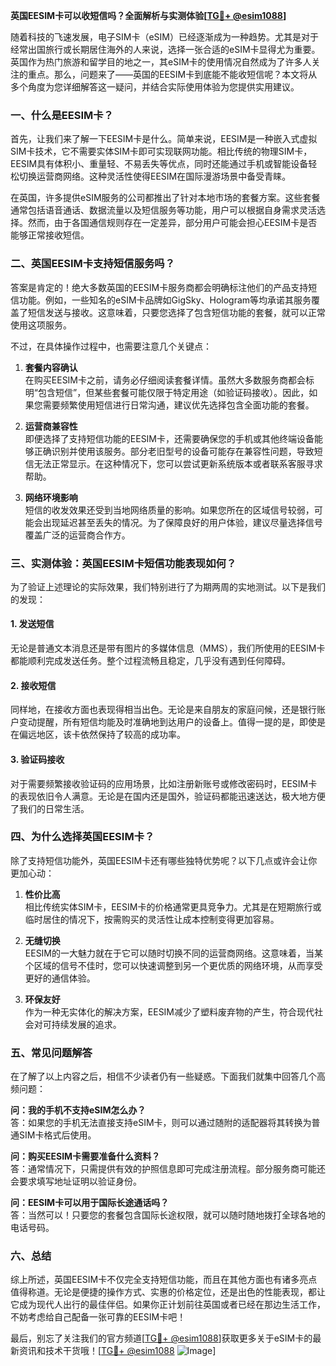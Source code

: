 **英国EESIM卡可以收短信吗？全面解析与实测体验[[TG💪+ @esim1088](https://t.me/s/esim1088)]**

随着科技的飞速发展，电子SIM卡（eSIM）已经逐渐成为一种趋势。尤其是对于经常出国旅行或长期居住海外的人来说，选择一张合适的eSIM卡显得尤为重要。英国作为热门旅游和留学目的地之一，其eSIM卡的使用情况自然成为了许多人关注的重点。那么，问题来了——英国的EESIM卡到底能不能收短信呢？本文将从多个角度为您详细解答这一疑问，并结合实际使用体验为您提供实用建议。

### 一、什么是EESIM卡？

首先，让我们来了解一下EESIM卡是什么。简单来说，EESIM是一种嵌入式虚拟SIM卡技术，它不需要实体SIM卡即可实现联网功能。相比传统的物理SIM卡，EESIM具有体积小、重量轻、不易丢失等优点，同时还能通过手机或智能设备轻松切换运营商网络。这种灵活性使得EESIM在国际漫游场景中备受青睐。

在英国，许多提供eSIM服务的公司都推出了针对本地市场的套餐方案。这些套餐通常包括语音通话、数据流量以及短信服务等功能，用户可以根据自身需求灵活选择。然而，由于各国通信规则存在一定差异，部分用户可能会担心EESIM卡是否能够正常接收短信。

### 二、英国EESIM卡支持短信服务吗？

答案是肯定的！绝大多数英国的EESIM卡服务商都会明确标注他们的产品支持短信功能。例如，一些知名的eSIM卡品牌如GigSky、Hologram等均承诺其服务覆盖了短信发送与接收。这意味着，只要您选择了包含短信功能的套餐，就可以正常使用这项服务。

不过，在具体操作过程中，也需要注意几个关键点：

1. **套餐内容确认**  
   在购买EESIM卡之前，请务必仔细阅读套餐详情。虽然大多数服务商都会标明“包含短信”，但某些套餐可能仅限于特定用途（如验证码接收）。因此，如果您需要频繁使用短信进行日常沟通，建议优先选择包含全面功能的套餐。

2. **运营商兼容性**  
   即便选择了支持短信功能的EESIM卡，还需要确保您的手机或其他终端设备能够正确识别并使用该服务。部分老旧型号的设备可能存在兼容性问题，导致短信无法正常显示。在这种情况下，您可以尝试更新系统版本或者联系客服寻求帮助。

3. **网络环境影响**  
   短信的收发效果还受到当地网络质量的影响。如果您所在的区域信号较弱，可能会出现延迟甚至丢失的情况。为了保障良好的用户体验，建议尽量选择信号覆盖广泛的运营商合作方。

### 三、实测体验：英国EESIM卡短信功能表现如何？

为了验证上述理论的实际效果，我们特别进行了为期两周的实地测试。以下是我们的发现：

#### 1. 发送短信
无论是普通文本消息还是带有图片的多媒体信息（MMS），我们所使用的EESIM卡都能顺利完成发送任务。整个过程流畅且稳定，几乎没有遇到任何障碍。

#### 2. 接收短信
同样地，在接收方面也表现得相当出色。无论是来自朋友的家庭问候，还是银行账户变动提醒，所有短信均能及时准确地到达用户的设备上。值得一提的是，即使是在偏远地区，该卡依然保持了较高的成功率。

#### 3. 验证码接收
对于需要频繁接收验证码的应用场景，比如注册新账号或修改密码时，EESIM卡的表现依旧令人满意。无论是在国内还是国外，验证码都能迅速送达，极大地方便了我们的日常生活。

### 四、为什么选择英国EESIM卡？

除了支持短信功能外，英国EESIM卡还有哪些独特优势呢？以下几点或许会让你更加心动：

1. **性价比高**  
   相比传统实体SIM卡，EESIM卡的价格通常更具竞争力。尤其是在短期旅行或临时居住的情况下，按需购买的灵活性让成本控制变得更加容易。

2. **无缝切换**  
   EESIM的一大魅力就在于它可以随时切换不同的运营商网络。这意味着，当某个区域的信号不佳时，您可以快速调整到另一个更优质的网络环境，从而享受更好的通信体验。

3. **环保友好**  
   作为一种无实体化的解决方案，EESIM减少了塑料废弃物的产生，符合现代社会对可持续发展的追求。

### 五、常见问题解答

在了解了以上内容之后，相信不少读者仍有一些疑惑。下面我们就集中回答几个高频问题：

**问：我的手机不支持eSIM怎么办？**  
答：如果您的手机无法直接支持eSIM卡，则可以通过随附的适配器将其转换为普通SIM卡格式后使用。

**问：购买EESIM卡需要准备什么资料？**  
答：通常情况下，只需提供有效的护照信息即可完成注册流程。部分服务商可能还会要求填写地址证明以验证身份。

**问：EESIM卡可以用于国际长途通话吗？**  
答：当然可以！只要您的套餐包含国际长途权限，就可以随时随地拨打全球各地的电话号码。

### 六、总结

综上所述，英国EESIM卡不仅完全支持短信功能，而且在其他方面也有诸多亮点值得称道。无论是便捷的操作方式、实惠的价格定位，还是出色的性能表现，都让它成为现代人出行的最佳伴侣。如果你正计划前往英国或者已经在那边生活工作，不妨考虑给自己配备一张可靠的EESIM卡吧！

最后，别忘了关注我们的官方频道[[TG💪+ @esim1088](https://t.me/s/esim1088)]获取更多关于eSIM卡的最新资讯和技术干货哦！[[TG💪+ @esim1088](https://t.me/s/esim1088) ![Image](https://i.postimg.cc/4NQfJmqS/Snipaste-2025-05-13-00-14-12.png)]